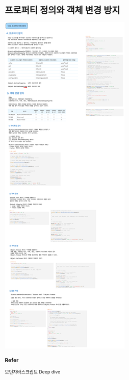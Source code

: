 # 프로퍼티 정의와 객체 변경 방지

![프로퍼티정의&객체변경방지 image](../img/프로퍼티정의&객체변경방지.png)

### Refer
모던자바스크립트 Deep dive
